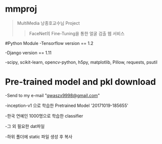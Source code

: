# mmproj
>MultiMedia 낭종호교수님 Project
>>FaceNet의 Fine-Tuning을 통한 얼굴 검출 웹 서비스


#Python Module
-Tensorflow version == 1.2

-Django version == 1.11

-scipy, scikit-learn, opencv-python, h5py, matplotlib, Pillow, requests, psutil


# Pre-trained model and pkl download

-Send to my e-mail  "qwaszx9998@gmail.com"

-inception-v1 으로 학습한 Pretrained Model '20171019-185655'

-한국 연예인 1000명으로 학습한 classifier

-그 외 필요한 dat파일

-하위 폴더에 static 파일 생성 후 복사

